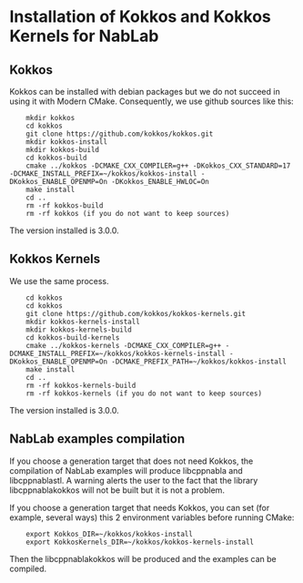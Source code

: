 # Installation of Kokkos and Kokkos Kernels for NabLab

## Kokkos

Kokkos can be installed with debian packages but we do not succeed in using it with Modern CMake.
Consequently, we use github sources like this:
```shellscript
	mkdir kokkos
	cd kokkos
	git clone https://github.com/kokkos/kokkos.git
	mkdir kokkos-install
	mkdir kokkos-build
	cd kokkos-build
	cmake ../kokkos -DCMAKE_CXX_COMPILER=g++ -DKokkos_CXX_STANDARD=17 -DCMAKE_INSTALL_PREFIX=~/kokkos/kokkos-install -DKokkos_ENABLE_OPENMP=On -DKokkos_ENABLE_HWLOC=On
	make install
	cd ..
	rm -rf kokkos-build
	rm -rf kokkos (if you do not want to keep sources)
```
The version installed is 3.0.0.

## Kokkos Kernels

We use the same process.
```
	cd kokkos
	cd kokkos
	git clone https://github.com/kokkos/kokkos-kernels.git
	mkdir kokkos-kernels-install
	mkdir kokkos-kernels-build
	cd kokkos-build-kernels
	cmake ../kokkos-kernels -DCMAKE_CXX_COMPILER=g++ -DCMAKE_INSTALL_PREFIX=~/kokkos/kokkos-kernels-install -DKokkos_ENABLE_OPENMP=On -DCMAKE_PREFIX_PATH=~/kokkos/kokkos-install
	make install
	cd ..
	rm -rf kokkos-kernels-build
	rm -rf kokkos-kernels (if you do not want to keep sources)
```
The version installed is 3.0.0.

## NabLab examples compilation

If you choose a generation target that does not need Kokkos, the compilation of NabLab examples will produce libcppnabla and libcppnablastl.
A warning alerts the user to the fact that the library libcppnablakokkos will not be built but it is not a problem.

If you choose a generation target that needs Kokkos, you can set (for example, several ways) this 2 environment variables before running CMake:
```
	export Kokkos_DIR=~/kokkos/kokkos-install
	export KokkosKernels_DIR=~/kokkos/kokkos-kernels-install
```
Then the libcppnablakokkos will be produced and the examples can be compiled.

 
